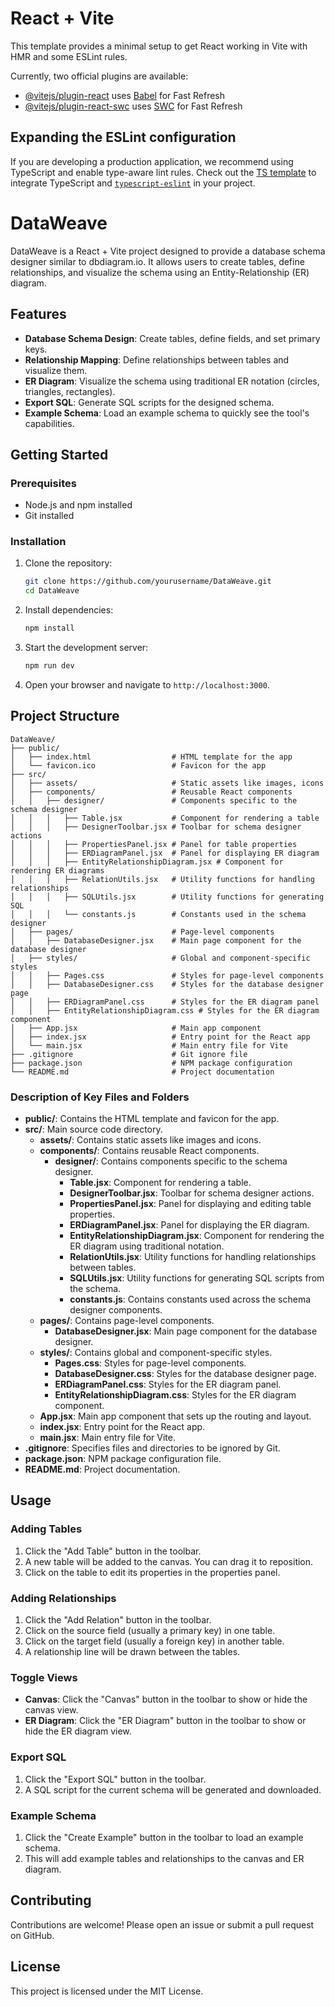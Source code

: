 # React + Vite

This template provides a minimal setup to get React working in Vite with HMR and some ESLint rules.

Currently, two official plugins are available:

- [@vitejs/plugin-react](https://github.com/vitejs/vite-plugin-react/blob/main/packages/plugin-react/README.md) uses [Babel](https://babeljs.io/) for Fast Refresh
- [@vitejs/plugin-react-swc](https://github.com/vitejs/vite-plugin-react-swc) uses [SWC](https://swc.rs/) for Fast Refresh

## Expanding the ESLint configuration

If you are developing a production application, we recommend using TypeScript and enable type-aware lint rules. Check out the [TS template](https://github.com/vitejs/vite/tree/main/packages/create-vite/template-react-ts) to integrate TypeScript and [`typescript-eslint`](https://typescript-eslint.io) in your project.
# DataWeave

DataWeave is a React + Vite project designed to provide a database schema designer similar to dbdiagram.io. It allows users to create tables, define relationships, and visualize the schema using an Entity-Relationship (ER) diagram.

## Features

- **Database Schema Design**: Create tables, define fields, and set primary keys.
- **Relationship Mapping**: Define relationships between tables and visualize them.
- **ER Diagram**: Visualize the schema using traditional ER notation (circles, triangles, rectangles).
- **Export SQL**: Generate SQL scripts for the designed schema.
- **Example Schema**: Load an example schema to quickly see the tool's capabilities.

## Getting Started

### Prerequisites

- Node.js and npm installed
- Git installed

### Installation

1. Clone the repository:
    ```bash
    git clone https://github.com/yourusername/DataWeave.git
    cd DataWeave
    ```

2. Install dependencies:
    ```bash
    npm install
    ```

3. Start the development server:
    ```bash
    npm run dev
    ```

4. Open your browser and navigate to `http://localhost:3000`.

## Project Structure

```plaintext
DataWeave/
├── public/
│   ├── index.html                  # HTML template for the app
│   └── favicon.ico                 # Favicon for the app
├── src/
│   ├── assets/                     # Static assets like images, icons
│   ├── components/                 # Reusable React components
│   │   ├── designer/               # Components specific to the schema designer
│   │   │   ├── Table.jsx           # Component for rendering a table
│   │   │   ├── DesignerToolbar.jsx # Toolbar for schema designer actions
│   │   │   ├── PropertiesPanel.jsx # Panel for table properties
│   │   │   ├── ERDiagramPanel.jsx  # Panel for displaying ER diagram
│   │   │   ├── EntityRelationshipDiagram.jsx # Component for rendering ER diagrams
│   │   │   ├── RelationUtils.jsx   # Utility functions for handling relationships
│   │   │   ├── SQLUtils.jsx        # Utility functions for generating SQL
│   │   │   └── constants.js        # Constants used in the schema designer
│   ├── pages/                      # Page-level components
│   │   ├── DatabaseDesigner.jsx    # Main page component for the database designer
│   ├── styles/                     # Global and component-specific styles
│   │   ├── Pages.css               # Styles for page-level components
│   │   ├── DatabaseDesigner.css    # Styles for the database designer page
│   │   ├── ERDiagramPanel.css      # Styles for the ER diagram panel
│   │   ├── EntityRelationshipDiagram.css # Styles for the ER diagram component
│   ├── App.jsx                     # Main app component
│   ├── index.jsx                   # Entry point for the React app
│   └── main.jsx                    # Main entry file for Vite
├── .gitignore                      # Git ignore file
├── package.json                    # NPM package configuration
└── README.md                       # Project documentation
```

### Description of Key Files and Folders

- **public/**: Contains the HTML template and favicon for the app.
- **src/**: Main source code directory.
  - **assets/**: Contains static assets like images and icons.
  - **components/**: Contains reusable React components.
    - **designer/**: Contains components specific to the schema designer.
      - **Table.jsx**: Component for rendering a table.
      - **DesignerToolbar.jsx**: Toolbar for schema designer actions.
      - **PropertiesPanel.jsx**: Panel for displaying and editing table properties.
      - **ERDiagramPanel.jsx**: Panel for displaying the ER diagram.
      - **EntityRelationshipDiagram.jsx**: Component for rendering the ER diagram using traditional notation.
      - **RelationUtils.jsx**: Utility functions for handling relationships between tables.
      - **SQLUtils.jsx**: Utility functions for generating SQL scripts from the schema.
      - **constants.js**: Contains constants used across the schema designer components.
  - **pages/**: Contains page-level components.
    - **DatabaseDesigner.jsx**: Main page component for the database designer.
  - **styles/**: Contains global and component-specific styles.
    - **Pages.css**: Styles for page-level components.
    - **DatabaseDesigner.css**: Styles for the database designer page.
    - **ERDiagramPanel.css**: Styles for the ER diagram panel.
    - **EntityRelationshipDiagram.css**: Styles for the ER diagram component.
  - **App.jsx**: Main app component that sets up the routing and layout.
  - **index.jsx**: Entry point for the React app.
  - **main.jsx**: Main entry file for Vite.
- **.gitignore**: Specifies files and directories to be ignored by Git.
- **package.json**: NPM package configuration file.
- **README.md**: Project documentation.

## Usage

### Adding Tables

1. Click the "Add Table" button in the toolbar.
2. A new table will be added to the canvas. You can drag it to reposition.
3. Click on the table to edit its properties in the properties panel.

### Adding Relationships

1. Click the "Add Relation" button in the toolbar.
2. Click on the source field (usually a primary key) in one table.
3. Click on the target field (usually a foreign key) in another table.
4. A relationship line will be drawn between the tables.

### Toggle Views

- **Canvas**: Click the "Canvas" button in the toolbar to show or hide the canvas view.
- **ER Diagram**: Click the "ER Diagram" button in the toolbar to show or hide the ER diagram view.

### Export SQL

1. Click the "Export SQL" button in the toolbar.
2. A SQL script for the current schema will be generated and downloaded.

### Example Schema

1. Click the "Create Example" button in the toolbar to load an example schema.
2. This will add example tables and relationships to the canvas and ER diagram.

## Contributing

Contributions are welcome! Please open an issue or submit a pull request on GitHub.

## License

This project is licensed under the MIT License.